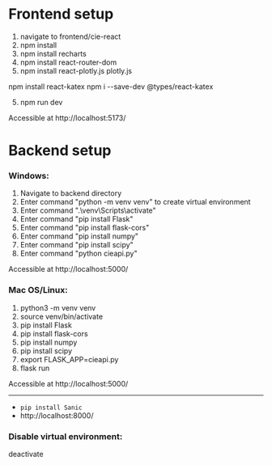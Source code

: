 # Frontend setup
1. navigate to frontend/cie-react
2. npm install
4. npm install recharts
5. npm install react-router-dom
5. npm install react-plotly.js plotly.js

npm install react-katex
npm i --save-dev @types/react-katex

5. npm run dev 

Accessible at http://localhost:5173/

# Backend setup
### Windows:
1. Navigate to backend directory
2. Enter command "python -m venv venv" to create virtual environment
3. Enter command ".\venv\Scripts\activate"
4. Enter command "pip install Flask"
5. Enter command "pip install flask-cors"
6. Enter command "pip install numpy"
7. Enter command "pip install scipy"
8. Enter command "python cieapi.py"

Accessible at http://localhost:5000/

### Mac OS/Linux:
1. python3 -m venv venv
2. source venv/bin/activate
3. pip install Flask
3. pip install flask-cors
4. pip install numpy
5. pip install scipy
6. export FLASK_APP=cieapi.py
7. flask run

Accessible at http://localhost:5000/

---
- `pip install Sanic`
- http://localhost:8000/

### Disable virtual environment:

deactivate